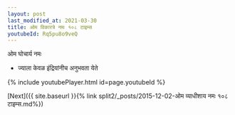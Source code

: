 ```yaml
---
layout: post
last_modified_at: 2021-03-30
title: ओम विकारत्रे नमः १०८ टाइम्स
youtubeId: Rq5pu8o9veQ
---
```

 
 
 ओम घोचार्य नमः  
 
 -  ज्याला केवळ इंद्रियांनीच अनुभवता येते 
 
  
 
  
 
 
 
 
 
 


{% include youtubePlayer.html id=page.youtubeId %}
 
[Next]({{ site.baseurl }}{% link  split2/_posts/2015-12-02-ओम व्याधीशाय नमः १०८ टाइम्स.md%})
 
